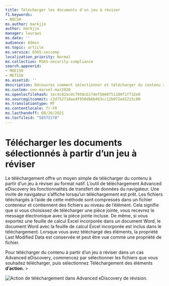 ```yaml
---
title: Télécharger les documents d'un jeu à réviser
f1.keywords:
- NOCSH
ms.author: markjjo
author: markjjo
manager: laurawi
ms.date: ''
audience: Admin
ms.topic: article
ms.service: O365-seccomp
localization_priority: Normal
ms.collection: M365-security-compliance
search.appverid:
- MOE150
- MET150
ms.assetid: ''
description: Découvrez comment sélectionner et télécharger du contenu à partir d’un ensemble de révisions dans Advanced eDiscovery présentations ou des avis externes.
ms.custom: seo-marvel-mar2020
ms.openlocfilehash: 1ec4c82acdc7958cb17def5660f51109f1ff32e0
ms.sourcegitcommit: c2d752718aedf958db6b403cc12b972ed1215c00
ms.translationtype: MT
ms.contentlocale: fr-FR
ms.lasthandoff: 08/26/2021
ms.locfileid: "58572178"
---
```

# <a name="download-selected-documents-from-a-review-set"></a>Télécharger les documents sélectionnés à partir d’un jeu à réviser

Le téléchargement offre un moyen simple de télécharger du contenu à partir d’un jeu à réviser au format natif. L’outil de téléchargement Advanced eDiscovery les fonctionnalités de transfert de données du navigateur. Une invite de navigateur s’affiche lorsqu’un téléchargement est prêt. Les fichiers téléchargés à l’aide de cette méthode sont compressés dans un fichier conteneur et contiennent des fichiers au niveau de l’élément. Cela signifie que si vous choisissez de télécharger une pièce jointe, vous recevrez le message électronique avec la pièce jointe incluse. De même, si vous exportez une feuille de calcul Excel incorporée dans un document Word, le document Word avec la feuille de calcul Excel incorporée est inclus dans le téléchargement. Lorsque vous avez téléchargé des éléments, la propriété Last Modified Data est conservée et peut être vue comme une propriété de fichier.

Pour télécharger du contenu à partir d’un jeu à réviser dans un cas Advanced eDiscovery, commencez par sélectionner les fichiers que vous souhaitez télécharger, puis sélectionnez Téléchargement des éléments **d’action.**  >  

![Action de téléchargement dans Advanced eDiscovery de révision.](../media/eDiscoDownload.png)
